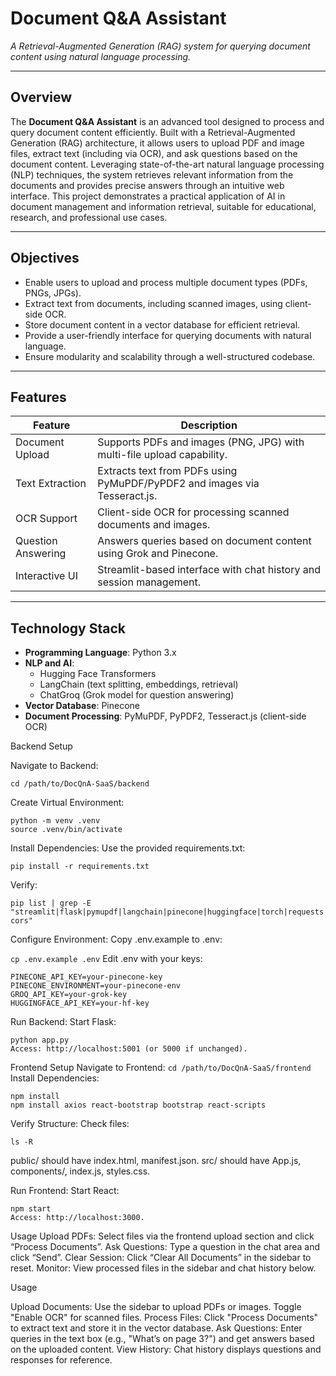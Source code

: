 # Document Q&A Assistant


*A Retrieval-Augmented Generation (RAG) system for querying document content using natural language processing.*

---

## Overview
The **Document Q&A Assistant** is an advanced tool designed to process and query document content efficiently. Built with a Retrieval-Augmented Generation (RAG) architecture, it allows users to upload PDF and image files, extract text (including via OCR), and ask questions based on the document content. Leveraging state-of-the-art natural language processing (NLP) techniques, the system retrieves relevant information from the documents and provides precise answers through an intuitive web interface. This project demonstrates a practical application of AI in document management and information retrieval, suitable for educational, research, and professional use cases.

---

## Objectives
- Enable users to upload and process multiple document types (PDFs, PNGs, JPGs).  
- Extract text from documents, including scanned images, using client-side OCR.  
- Store document content in a vector database for efficient retrieval.  
- Provide a user-friendly interface for querying documents with natural language.  
- Ensure modularity and scalability through a well-structured codebase.  

---

## Features
| Feature                   | Description                                                                 |
|---------------------------|-----------------------------------------------------------------------------|
| Document Upload           | Supports PDFs and images (PNG, JPG) with multi-file upload capability.     |
| Text Extraction           | Extracts text from PDFs using PyMuPDF/PyPDF2 and images via Tesseract.js.  |
| OCR Support               | Client-side OCR for processing scanned documents and images.               |
| Question Answering        | Answers queries based on document content using Grok and Pinecone.         |
| Interactive UI            | Streamlit-based interface with chat history and session management.        |

---

## Technology Stack
- **Programming Language**: Python 3.x  
- **NLP and AI**:  
  - Hugging Face Transformers 
  - LangChain (text splitting, embeddings, retrieval)  
  - ChatGroq (Grok model for question answering)  
- **Vector Database**: Pinecone  
- **Document Processing**: PyMuPDF, PyPDF2, Tesseract.js (client-side OCR)  


Backend Setup

Navigate to Backend:
```
cd /path/to/DocQnA-SaaS/backend
```


Create Virtual Environment:
```
python -m venv .venv
source .venv/bin/activate
```

Install Dependencies:
Use the provided requirements.txt:

```
pip install -r requirements.txt
```

Verify:
```
pip list | grep -E "streamlit|flask|pymupdf|langchain|pinecone|huggingface|torch|requests|Pillow|flask-cors"
```
Configure Environment:
Copy .env.example to .env:

```cp .env.example .env```
Edit .env with your keys:
```
PINECONE_API_KEY=your-pinecone-key
PINECONE_ENVIRONMENT=your-pinecone-env
GROQ_API_KEY=your-grok-key
HUGGINGFACE_API_KEY=your-hf-key
```

Run Backend:
Start Flask:
```
python app.py
Access: http://localhost:5001 (or 5000 if unchanged).
```



Frontend Setup
Navigate to Frontend:
 ``` cd /path/to/DocQnA-SaaS/frontend ```
Install Dependencies:
```
npm install
npm install axios react-bootstrap bootstrap react-scripts
```
Verify Structure:
Check files:

```
ls -R
```
public/ should have index.html, manifest.json.
src/ should have App.js, components/, index.js, styles.css.

Run Frontend:
Start React:
```
npm start
Access: http://localhost:3000.
```
Usage
Upload PDFs: Select files via the frontend upload section and click “Process Documents”.
Ask Questions: Type a question in the chat area and click “Send”.
Clear Session: Click “Clear All Documents” in the sidebar to reset.
Monitor: View processed files in the sidebar and chat history below.


Usage

Upload Documents: Use the sidebar to upload PDFs or images. Toggle "Enable OCR" for scanned files.
Process Files: Click "Process Documents" to extract text and store it in the vector database.
Ask Questions: Enter queries in the text box (e.g., "What’s on page 3?") and get answers based on the uploaded content.
View History: Chat history displays questions and responses for reference.
